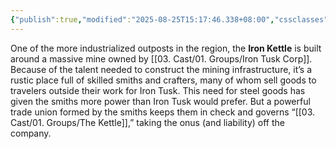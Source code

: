 ```yaml
---
{"publish":true,"modified":"2025-08-25T15:17:46.338+08:00","cssclasses":""}
---
```


One of the more industrialized outposts in the region, the **Iron Kettle** is built around a massive mine owned by [[03. Cast/01. Groups/Iron Tusk Corp]]. Because of the talent needed to construct the mining infrastructure, it’s a rustic place full of skilled smiths and crafters, many of whom sell goods to travelers outside their work for Iron Tusk. This need for steel goods has given the smiths more power than Iron Tusk would prefer. But a powerful trade union formed by the smiths keeps them in check and governs “[[03. Cast/01. Groups/The Kettle]],” taking the onus (and liability) off the company.